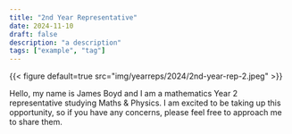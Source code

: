 ```yaml
---
title: "2nd Year Representative"
date: 2024-11-10
draft: false
description: "a description"
tags: ["example", "tag"]
---
```

{{< figure default=true src="img/yearreps/2024/2nd-year-rep-2.jpeg" >}}

Hello, my name is James Boyd and I am a mathematics Year 2 representative studying Maths & Physics. I am excited to be taking up this opportunity, so if you have any concerns, please feel free to approach me to share them.
